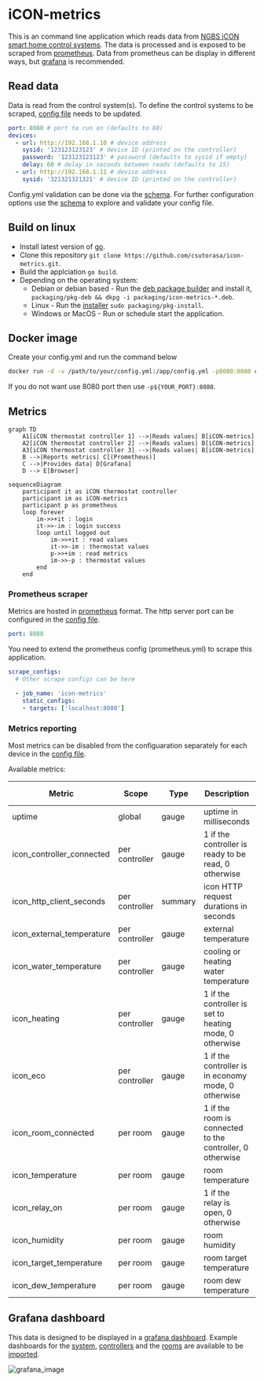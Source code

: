 # iCON-metrics

This is an command line application which reads data from [NGBS iCON smart home control systems](https://www.ngbsh.hu/en/icon.html).
The data is processed and is exposed to be scraped from [prometheus](https://prometheus.io/).
Data from prometheus can be display in different ways, but [grafana](https://grafana.com/) is recommended.

## Read data

Data is read from the control system(s).
To define the control systems to be scraped, [config file](config.yml) needs to be updated.

```yaml
port: 8080 # port to run on (defaults to 80)
devices:
  - url: http://192.168.1.10 # device address
    sysid: '123123123123' # device ID (printed on the controller)
    password: '123123123123' # password (defaults to sysid if empty)
    delay: 60 # delay in seconds between reads (defaults to 15)
  - url: http://192.168.1.11 # device address
    sysid: '321321321321' # device ID (printed on the controller)
```

Config.yml validation can be done via the [schema](config.schema.json).
For further configuration options use the [schema](config.schema.json) to explore and validate your config file.

## Build on linux

- Install latest version of [go](https://go.dev/).
- Clone this repository `git clone https://github.com/csutorasa/icon-metrics.git`.
- Build the applciation `go build`.
- Depending on the operating system:
  - Debian or debian based - Run the [deb package builder](packaging/pkg-debian) and install it, `packaging/pkg-deb && dkpg -i packaging/icon-metrics-*.deb`.
  - Linux - Run the [installer](packaging/pkg-install) `sudo packaging/pkg-install`.
  - Windows or MacOS - Run or schedule start the application.

## Docker image

Create your config.yml and run the command below

```bash
docker run -d -v /path/to/your/config.yml:/app/config.yml -p8080:8080 csutorasa/icon-metrics:latest
```

If you do not want use 8080 port then use `-p${YOUR_PORT}:8080`.

## Metrics

```mermaid
graph TD
    A1[iCON thermostat controller 1] -->|Reads values| B[iCON-metrics]
    A2[iCON thermostat controller 2] -->|Reads values| B[iCON-metrics]
    A3[iCON thermostat controller 3] -->|Reads values| B[iCON-metrics]
    B -->|Reports metrics| C[(Prometheus)]
    C -->|Provides data| D[Grafana]
    D --> E[Browser]
```

```mermaid
sequenceDiagram
    participant it as iCON thermostat controller
    participant im as iCON-metrics
    participant p as prometheus
    loop forever
        im->>+it : login
        it->>-im : login success
        loop until logged out
            im->>+it : read values
            it->>-im : thermostat values
            p->>+im : read metrics
            im->>-p : thermostat values
        end
    end
```

### Prometheus scraper

Metrics are hosted in [prometheus](https://prometheus.io/) format.
The http server port can be configured in the [config file](config.yml).

```yaml
port: 8080
```

You need to extend the prometheus config (prometheus.yml) to scrape this application.

```yaml
scrape_configs:
  # Other scrape configs can be here

  - job_name: 'icon-metrics'
    static_configs:
    - targets: ['localhost:8080']
```

### Metrics reporting

Most metrics can be disabled from the configuaration separately for each device in the [config file](config.yml).

Available metrics:

| Metric                    | Scope          | Type    | Description                                               | Enable configuration flag |
| ------------------------- | -------------- | ------- | --------------------------------------------------------- | ------------------------- |
| uptime                    | global         | gauge   | uptime in milliseconds                                    | N/A                       |
| icon_controller_connected | per controller | gauge   | 1 if the controller is ready to be read, 0 otherwise      | controllerConnected       |
| icon_http_client_seconds  | per controller | summary | icon HTTP request durations in seconds                    | httpClient                |
| icon_external_temperature | per controller | gauge   | external temperature                                      | externalTemperature       |
| icon_water_temperature    | per controller | gauge   | cooling or heating water temperature                      | waterTemperature          |
| icon_heating              | per controller | gauge   | 1 if the controller is set to heating mode, 0 otherwise   | heating                   |
| icon_eco                  | per controller | gauge   | 1 if the controller is in economy mode, 0 otherwise       | eco                       |
| icon_room_connected       | per room       | gauge   | 1 if the room is connected to the controller, 0 otherwise | roomConnected             |
| icon_temperature          | per room       | gauge   | room temperature                                          | temperature               |
| icon_relay_on             | per room       | gauge   | 1 if the relay is open, 0 otherwise                       | relay                     |
| icon_humidity             | per room       | gauge   | room humidity                                             | humidity                  |
| icon_target_temperature   | per room       | gauge   | room target temperature                                   | targetTemperature         |
| icon_dew_temperature      | per room       | gauge   | room dew temperature                                      | dewTemperature            |

## Grafana dashboard

This data is designed to be displayed in a [grafana dashboard](https://grafana.com/docs/grafana/latest/dashboards/).
Example dashboards for the [system](grafana-iCON-system.json), [controllers](grafana-iCON-controllers.json) and the [rooms](grafana-iCON-rooms.json) are available to be [imported](https://grafana.com/docs/grafana/latest/dashboards/export-import/).

![grafana_image](https://user-images.githubusercontent.com/6968192/164945271-5c75cd29-55b0-4057-a737-3945aad95413.png)
